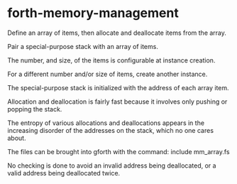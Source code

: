 # forth-memory-management
Define an array of items, then allocate and deallocate items from the array.

Pair a special-purpose stack with an array of items.

The number, and size, of the items is configurable at instance creation.

For a different number and/or size of items, create another instance.

The special-purpose stack is initialized with the address of each array item.

Allocation and deallocation is fairly fast because it involves only pushing or popping the stack.

The entropy of various allocations and deallocations appears in the increasing disorder of the
addresses on the stack, which no one cares about.

The files can be brought into gforth with the command: include mm_array.fs

No checking is done to avoid an invalid address being deallocated, 
or a valid address being deallocated twice.
